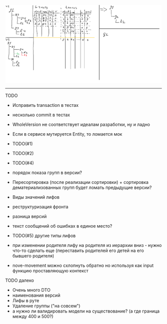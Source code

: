 ![Alt text](ActionSchema.png?raw=true "Schema")

----------
TODO
- Исправить transaction в тестах 
- несколько commit в тестах
- WholeVersion не соответствует идеалам разработки, ну и ладно
- Если в сервисе мутируется Entity, то ломается мок

- TODO(#1)
- TODO(#2)
- TODO(#4)
- порядок показа групп в версии?
- Пересортировка (после реализации сортировки) + сортировка дематериализованных групп будет ломать предыдущие версии?

- Виды значений лифов
- реструктуризация фронта
- разница версий
- текст сообщений об ошибках в единое место?

- TODO(#5) другие типы лифов
- при изменении родителя лифу на родителя из иерархии вниз - нужно что-то сделать еще (переставить родителей его детей на его бывшего родителя)
- nove-movement можно схлопнуть обратно но используя как input функцию проставляющую контекст

TODO далеко
- Очень много DTO
- наименования версий
- Лифы в руте
- Удаление группы ("на совсем")
- а нужно ли валидировать модели на существование? (а где граница между 400 и 500?)